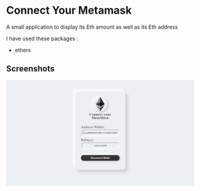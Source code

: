 # Connect Your Metamask

A small application to display its Eth amount as well as its Eth address

I have used these packages :

- ethers

## Screenshots

![Screenshot PNG](./Preview/Preview.png)
